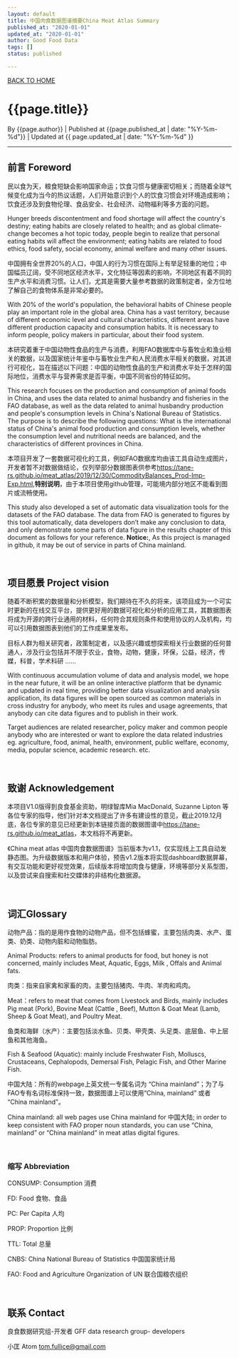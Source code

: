 ```yaml
---
layout: default
title: 中国肉食数据图谱摘要China Meat Atlas Summary
published_at: "2020-01-01"
updated_at: "2020-01-01"
author: Good Food Data
tags: []
status: published

---
```



[BACK TO HOME](https://tane-rs.github.io/meat_atlas/)


# {{page.title}}
By {{page.author}} | 
Published at {{page.published_at | date: "%Y-%m-%d"}} | 
Updated at {{ page.updated_at | date: "%Y-%m-%d" }}

---


## 前言 Foreword

民以食为天，粮食短缺会影响国家命运；饮食习惯与健康密切相关；而随着全球气候变化成为当今的热议话题，人们开始意识到个人的饮食习惯会对环境造成影响；饮食还涉及到食物伦理、食品安全、社会经济、动物福利等多方面的问题。

Hunger breeds discontentment and food shortage will affect the country's destiny; eating habits are closely related to health; and as global climate-change becomes a hot topic today, people begin to realize that personal eating habits will affect the environment; eating habits are related to food ethics, food safety, social economy, animal welfare and many other issues.

中国拥有全世界20%的人口，中国人的行为习惯在国际上有举足轻重的地位；中国幅员辽阔，受不同地区经济水平，文化特征等因素的影响，不同地区有着不同的生产水平和消费习惯。让人们，尤其是需要大量参考数据的政策制定者，全方位地了解自己的食物体系是非常必要的。

With 20% of the world's population, the behavioral habits of Chinese people play an important role in the global area. China has a vast territory,  because of different economic level and cultural characteristics, different areas have different production capacity and consumption habits. It is necessary to inform people, policy makers in particular, about their food system.

本研究着重于中国动物性食品的生产与消费，利用FAO数据库中与畜牧业和渔业相关的数据，以及国家统计年鉴中与畜牧业生产和人民消费水平相关的数据，对其进行可视化，旨在描述以下问题：中国的动物性食品的生产和消费水平处于怎样的国际地位，消费水平与营养需求是否平衡，中国不同省份的特征如何。

This research focuses on the production and consumption of animal foods in China, and uses the data related to animal husbandry and fisheries in the FAO database, as well as the data related to animal husbandry production and people's consumption levels in China's National Bureau of Statistics. The purpose is to describe the following questions: What is the international status of China's animal food production and consumption levels, whether the consumption level and nutritional needs are balanced, and the characteristics of different provinces in China.

本项目开发了一套数据可视化的工具，例如FAO数据库均由该工具自动生成图片，开发者暂不对数据做结论，仅列举部分数据图表供参考<https://tane-rs.github.io/meat_atlas/2019/12/30/CommodityBalances_Prod-Imp-Exp.html>,**特别说明**，由于本项目使用github管理，可能境内部分地区不能看到图片或流畅使用。

This study also developed a set of automatic data visualization tools for the datasets of the FAO database. The data from FAO is generated to figures by this tool automatically, data developers don’t make any conclusion to data, and only demonstrate some parts of data figure in the results chapter of this document as follows for your reference.
**Notice:**, As this project is managed in github, it may be out of service in parts of China mainland.

<br>

## 项目愿景 Project vision

随着不断积累的数据量和分析模型，我们期待在不久的将来，该项目成为一个可实时更新的在线交互平台，提供更好用的数据可视化和分析的应用工具，其数据图表将成为开源的跨行业通用的材料，任何符合其规则条件和使用协议的人及机构，均可以引用数据图表到他们的工作成果里发布。

目标人群为相关研究者，政策制定者，以及感兴趣或想探索相关行业数据的任何普通人，涉及行业包括并不限于农业，食物，动物，健康，环保，公益，经济，传媒，科普，学术科研 ……

With continuous accumulation volume of data and analysis model, we hope in the near future, it will be an online interactive platform that be dynamic and updated in real time, providing better data visualization and analysis application, its data figures will be open sourced as common materials in cross industry for anybody, who meet its rules and usage agreements, that anybody can cite  data figures and to publish in their work.

Target audiences are related researcher, policy maker and common people anybody who are interested or want to explore the data related industries eg. agriculture, food, animal, health, environment, public welfare, economy, media,  popular science, academic research. etc.

<br>

## 致谢 Acknowledgement

本项目V1.0版得到良食基金资助，明绿智库Mia MacDonald, Suzanne Lipton 等各位专家的指导，他们针对本文档提出了许多有建设性的意见，截止2019.12月底，各位专家的意见已经更新到本链接页面的数据图谱中<https://tane-rs.github.io/meat_atlas>，本文档将不再更新。

《China meat atlas 中国肉食数据图谱》当前版本为v1.1，仅实现线上工具自动发静态图。为升级数据版本和用户体验，预告v1.2版本将实现dashboard数据屏幕，有交互功能和更好视觉效果，后续版本将增加肉食与健康，环境等部分关系型图，以及尝试来自搜索和社交媒体的非结构化数据源。

<br>

## 词汇Glossary

动物产品：指的是用作食物的动物产品，但不包括蜂蜜，主要包括肉类、水产、蛋类、奶类、动物内脏和动物脂肪。

Animal Products: refers to animal products for food, but honey is not concerned, mainly includes Meat, Aquatic, Eggs, Milk , Offals and Animal fats.

肉类：指来自家禽和家畜的肉，主要包括猪肉、牛肉、羊肉和鸡肉。

Meat：refers to meat that comes from Livestock and Birds, mainly includes Pig meat (Pork), Bovine Meat (Cattle , Beef), Mutton & Goat Meat (Lamb, Sheep & Goat Meat), and Poultry Meat.

鱼类和海鲜（水产）：主要包括淡水鱼、贝类、甲壳类、头足类、底层鱼、中上层鱼和其他海鱼。

Fish & Seafood (Aquatic): mainly include Freshwater Fish, Molluscs, Crustaceans, Cephalopods, Demersal Fish, Pelagic Fish, and Other Marine Fish.

中国大陆：所有的webpage上英文统一专属名词为 “China mainland”；为了与FAO专有名词标准保持一致，数据图谱上可以使用“China, mainland” 或者 “China mainland”。

China mainland: all web pages use China mainland for 中国大陆; in order to keep consistent with FAO proper noun standards, you can use “China, mainland” or  “China mainland” in meat atlas digital figures.

<br>

### 缩写 Abbreviation

CONSUMP: Consumption 消费

FD: Food 食物、食品

PC: Per Capita 人均

PROP: Proportion 比例

TTL: Total 总量

CNBS: China National Bureau of Statistics 中国国家统计局

FAO: Food and Agriculture Organization of UN 联合国粮农组织

<br>


## 联系 Contact

良食数据研究组-开发者 GFF data research group- developers

小匡 Atom
tom.fullice@gmail.com
